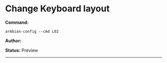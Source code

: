 # Change Keyboard layout
**Command:** 
~~~
armbian-config --cmd L02
~~~

**Author:** 

**Status:** Preview



***

